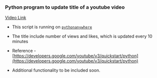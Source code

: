 ### Python program to update title of a youtube video

[Video Link](https://www.youtube.com/watch?v=U3ZsUfjdwDQ)

* This script is running on [`pythonanywhere`](https://www.pythonanywhere.com/)

* The title include number of views and likes, which is updated every 10 minutes

* Reference - [https://developers.google.com/youtube/v3/quickstart/python](https://developers.google.com/youtube/v3/quickstart/python)

* Additional functionality to be included soon.
